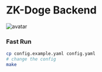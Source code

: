# ZK-Doge Backend

![avatar](https://socialify.git.ci/doge-verse/zk-doge-backend/image?description=1&font=KoHo&language=1&owner=1&pattern=Plus&stargazers=1&theme=Dark)

### Fast Run

```bash
cp config.example.yaml config.yaml
# change the config
make
```
